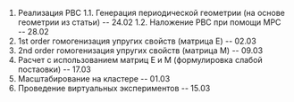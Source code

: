 1. Реализация PBC
1.1. Генерация периодической геометрии (на основе геометрии из статьи)  -- 24.02
1.2. Наложение PBC при помощи MPC                                       -- 28.02
2. 1st order гомогенизация упругих свойств (матрица E)                  -- 02.03
3. 2nd order гомогенизация упругих свойств (матрица M)                  -- 09.03
4. Расчет с использованием матриц E и M (формулировка слабой постаовки) -- 17.03
5. Масштабирование на кластере                                          -- 01.03
6. Проведение виртуальных экспериментов                                 -- 15.03                
